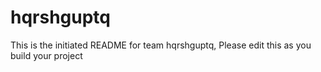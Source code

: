 # hqrshguptq
This is the initiated README for team hqrshguptq, Please edit this as you build your project
